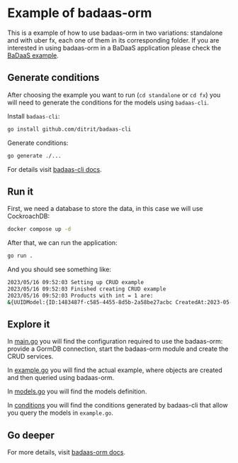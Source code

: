 # Example of badaas-orm

This is a example of how to use badaas-orm in two variations: standalone and with uber fx, each one of them in its corresponding folder. If you are interested in using badaas-orm in a BaDaaS application please check the [BaDaaS example](https://github.com/ditrit/badaas-example).

## Generate conditions

After choosing the example you want to run (`cd standalone` or `cd fx`) you will need to generate the conditions for the models using `badaas-cli`.

Install `badaas-cli`:

```bash
go install github.com/ditrit/badaas-cli
```

Generate conditions:

```bash
go generate ./...
```

For details visit [badaas-cli docs](github.com/ditrit/badaas-cli/README.md).

## Run it

First, we need a database to store the data, in this case we will use CockroachDB:

```bash
docker compose up -d
```

After that, we can run the application:

```bash
go run .
```

And you should see something like:

```bash
2023/05/16 09:52:03 Setting up CRUD example
2023/05/16 09:52:03 Finished creating CRUD example
2023/05/16 09:52:03 Products with int = 1 are:
&{UUIDModel:{ID:1483487f-c585-4455-8d5b-2a58be27acbc CreatedAt:2023-05-16 09:50:12.025843 +0200 CEST UpdatedAt:2023-05-16 09:50:12.025843 +0200 CEST DeletedAt:{Time:0001-01-01 00:00:00 +0000 UTC Valid:false}} String: Int:1 Float:0 Bool:false}
```

## Explore it

In [main.go](main.go) you will find the configuration required to use the badaas-orm: provide a GormDB connection, start the badaas-orm module and create the CRUD services.

In [example.go](example.go) you will find the actual example, where objects are created and then queried using badaas-orm.

In [models.go](models/models.go) you will find the models definition.

In [conditions](conditions/) you will find the conditions generated by badaas-cli that allow you query the models in `example.go`.

## Go deeper

For more details, visit [badaas-orm docs](https://github.com/ditrit/badaas/orm/README.md).
